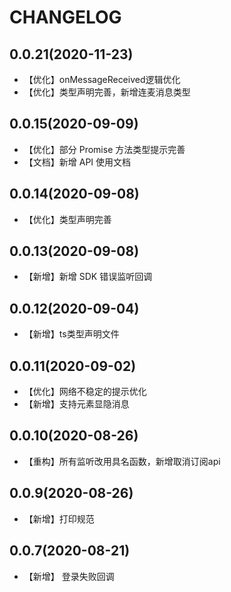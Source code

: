 # CHANGELOG

## 0.0.21(2020-11-23)

- 【优化】onMessageReceived逻辑优化
- 【优化】类型声明完善，新增连麦消息类型

## 0.0.15(2020-09-09)

- 【优化】部分 Promise 方法类型提示完善
- 【文档】新增 API 使用文档

## 0.0.14(2020-09-08)

- 【优化】类型声明完善

## 0.0.13(2020-09-08)

- 【新增】新增 SDK 错误监听回调

## 0.0.12(2020-09-04)

- 【新增】ts类型声明文件

## 0.0.11(2020-09-02)

- 【优化】网络不稳定的提示优化
- 【新增】支持元素显隐消息

## 0.0.10(2020-08-26)

- 【重构】所有监听改用具名函数，新增取消订阅api

## 0.0.9(2020-08-26)

- 【新增】打印规范

## 0.0.7(2020-08-21)

- 【新增】 登录失败回调
